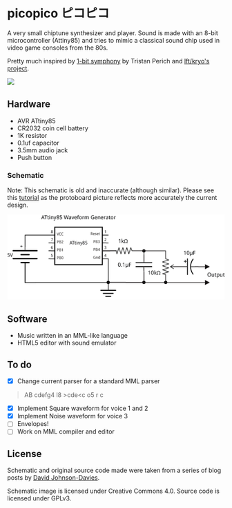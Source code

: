# picopico ピコピコ

A very small chiptune synthesizer and player.  Sound is made with an 8-bit microcontroller (Attiny85) and
tries to mimic a classical sound chip used in video game consoles from the 80s.

Pretty much inspired by [1-bit symphony](http://www.1bitsymphony.com/) by Tristan Perich and [lft/kryo's project](http://www.linusakesson.net/hardware/chiptune.php).

![](http://i.imgur.com/SciTb4v.jpg)

## Hardware

* AVR ATtiny85
* CR2032 coin cell battery
* 1K resistor
* 0.1uf capacitor
* 3.5mm audio jack
* Push button

### Schematic

Note: This schematic is old and inaccurate (although similar). Please see this [tutorial](https://github.com/munshkr/picopico/wiki/Programming-with-Arduino-Uno) as the protoboard picture reflects more accurately the current design.

![](schematic.png?raw=true)

## Software

* Music written in an MML-like language
* HTML5 editor with sound emulator

## To do

- [x] Change current parser for a standard MML parser

> AB cdefg4 l8 >cde<c o5 r c

- [x] Implement Square waveform for voice 1 and 2
- [x] Implement Noise waveform for voice 3
- [ ] Envelopes!
- [ ] Work on MML compiler and editor

## License

Schematic and original source code made were taken from a series of blog posts
by [David Johnson-Davies](http://www.technoblogy.com/).

Schematic image is licensed under Creative Commons 4.0.  Source code is
licensed under GPLv3.

